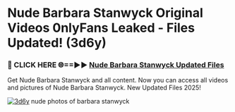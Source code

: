 # Nude Barbara Stanwyck Original Videos 0nlyFans Leaked - Files Updated! (3d6y)

<h3>🔴 CLICK HERE 🌐==►► <a href="https://tinyurl.com/yrmya6cz" rel="nofollow">Nude Barbara Stanwyck Updated Files</a></h3>

Get Nude Barbara Stanwyck and all content. Now you can access all videos and pictures of Nude Barbara Stanwyck. New Updated Files 2025!

[![3d6y](https://i.imgur.com/FMdXYCs.gif)](https://tinyurl.com/yrmya6cz)
nude photos of barbara stanwyck